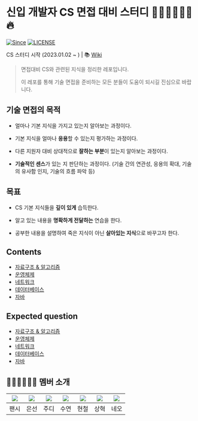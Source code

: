 # 신입 개발자 CS 면접 대비 스터디 👨🏻‍💻👩🏻‍💻 🔥

[![Since](https://img.shields.io/badge/since-2023.01.02-333333.svg?style=flat-square)](https://github.com/Fancy96/2023-CS-Study)
[![LICENSE](https://img.shields.io/dub/l/vibe-d.svg?style=flat-square)](https://github.com/Fancy96/2023-CS-Study/blob/main/LICENSE.md/)

CS 스터디 시작 (2023.01.02 ~ ) | 📚 [Wiki](https://github.com/Fancy96/2023-CS-Study/wiki)

> 면접대비 CS와 관련된 지식을 정리한 레포입니다.
>
> 이 레포를 통해 기술 면접을 준비하는 모든 분들이 도움이 되시길 진심으로 바랍니다.

## 기술 면접의 목적

*   얼마나 기본 지식을 가지고 있는지 알아보는 과정이다.

*   기본 지식을 얼마나 **응용**할 수 있는지 평가하는 과정이다.

*   다른 지원자 대비 상대적으로 **잘하는 부분**이 있는지 알아보는 과정이다.

*   **기술적인 센스**가 있는 지 판단하는 과정이다. (기술 간의 연관성, 응용의 확대, 기술의 유사함 인지, 기술의 흐름 파악 등)

## 목표

* CS 기본 지식들을 **깊이 있게** 습득한다.

* 알고 있는 내용을 **명확하게 전달하는** 연습을 한다.

* 공부한 내용을 설명하여 죽은 지식이 아닌 **살아있는 지식**으로 바꾸고자 한다.

## Contents

* [자료구조 & 알고리즘](https://github.com/Fancy96/2023-CS-Study/blob/main/Algorithm/README.md)
* [운영체제](https://github.com/Fancy96/2023-CS-Study/blob/main/OS/README.md)
* [네트워크](https://github.com/Fancy96/2023-CS-Study/blob/main/Network/README.md)
* [데이터베이스](https://github.com/Fancy96/2023-CS-Study/blob/main/DB/README.md)
* [자바](https://github.com/Fancy96/2023-CS-Study/blob/main/java/README.md)

## Expected question

* [자료구조 & 알고리즘](https://github.com/Fancy96/2023-CS-Study/blob/main/Interview/algorithm_expected_question.md)
* [운영체제](https://github.com/Fancy96/2023-CS-Study/blob/main/Interview/os_expected_question.md)
* [네트워크](https://github.com/Fancy96/2023-CS-Study/blob/main/Interview/network_expected_question.md)
* [데이터베이스](https://github.com/Fancy96/2023-CS-Study/blob/main/Interview/db_expected_question.md)
* [자바](https://github.com/Fancy96/2023-CS-Study/blob/main/Interview/java_expected_question.md)

## 👨🏻‍💻👩🏻‍💻 멤버 소개

|[![](https://github.com/Fancy96.png?width=200px)](https://github.com/Fancy96)|[![](https://github.com/baekeunsun.png?width=200px)](https://github.com/baekeunsun) |[![](https://github.com/ParkJungYoon.png?width=200px)](https://github.com/ParkJungYoon) | [![](https://github.com/namtndus.png?width=200px)](https://github.com/namtndus)|[![](https://github.com/BHC-Chicken.png?width=200px)](https://github.com/BHC-Chicken)|[![](https://github.com/sanghyuk2.png?width=200px)](https://github.com/sanghyuk2) |[![](https://github.com/jthugg.png?width=200px)](https://github.com/jthugg)|
|:---:|:---:|:---:|:---:|:---:|:---:|:---:|
| 팬시 | 은선 | 주디 | 수연 | 현철 | 상혁 | 네오 |

